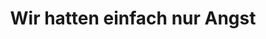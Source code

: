 ---
title: "Wir hatten einfach nur Angst"
decription: ""
layout: project
categories: [klimawandel, sachsenanhalt]
permalink: /showroom/wir-hatten-einfach-nur-angst
image: showroom/wir-hatten-einfach-nur-angst.png
imageAlternativeText: ""
lang: de
ext_url: https://www.youtube.com/watch?v=zIOKKNUnsLw
---